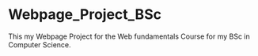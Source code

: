 # Webpage_Project_BSc
This my Webpage Project for the Web fundamentals Course for my BSc in Computer Science.
